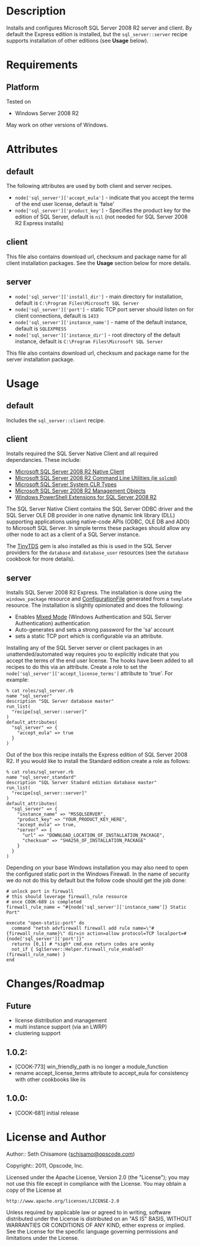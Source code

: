 Description
===========

Installs and configures Microsoft SQL Server 2008 R2 server and client.  By default the Express edition is installed, but the `sql_server::server` recipe supports installation of other editions (see __Usage__ below).

Requirements
============

Platform
--------

Tested on 

* Windows Server 2008 R2

May work on other versions of Windows.

Attributes
==========

default
-------

The following attributes are used by both client and server recipes.

* `node['sql_server']['accept_eula']` - indicate that you accept the terms of the end user license, default is 'false'
* `node['sql_server']['product_key']` - Specifies the product key for the edition of SQL Server, default is `nil` (not needed for SQL Server 2008 R2 Express installs)

client
------

This file also contains download url, checksum and package name for all client installation packages.  See the __Usage__ section below for more details.

server
------

* `node['sql_server']['install_dir']` - main directory for installation, default is `C:\Program Files\Microsoft SQL Server`
* `node['sql_server']['port']` - static TCP port server should listen on for client connections, default is `1433`
* `node['sql_server']['instance_name']` - name of the default instance, default is `SQLEXPRESS`
* `node['sql_server']['instance_dir']` - root directory of the default instance, default is `C:\Program Files\Microsoft SQL Server`

This file also contains download url, checksum and package name for the server installation package.

Usage
=====

default
-------

Includes the `sql_server::client` recipe.

client
------

Installs required the SQL Server Native Client and all required dependancies. These include:

* [Microsoft SQL Server 2008 R2 Native Client](http://www.microsoft.com/download/en/details.aspx?id=16978#SNAC)
* [Microsoft SQL Server 2008 R2 Command Line Utilities (ie `sqlcmd`)](http://www.microsoft.com/download/en/details.aspx?id=16978#SQLCMD)
* [Microsoft SQL Server System CLR Types](http://www.microsoft.com/download/en/details.aspx?id=16978#SQLSYSCLR)
* [Microsoft SQL Server 2008 R2 Management Objects](http://www.microsoft.com/download/en/details.aspx?id=16978#SMO)
* [Windows PowerShell Extensions for SQL Server 2008 R2](http://www.microsoft.com/download/en/details.aspx?id=16978#PowerShell)

The SQL Server Native Client contains the SQL Server ODBC driver and the SQL Server OLE DB provider in one native dynamic link library (DLL) supporting applications using native-code APIs (ODBC, OLE DB and ADO) to Microsoft SQL Server.  In simple terms these packages should allow any other node to act as a client of a SQL Server instance.

The [TinyTDS](https://github.com/rails-sqlserver/tiny_tds) gem is also installed as this is used in the SQL Server providers for the `database` and `database_user` resources (see the `database` cookbook for more details).

server
------

Installs SQL Server 2008 R2 Express.  The installation is done using the `windows_package` resource and [ConfigurationFile](http://msdn.microsoft.com/en-us/library/dd239405.aspx) generated from a `template` resource.  The installation is slightly opinionated and does the following:

* Enables [Mixed Mode](http://msdn.microsoft.com/en-us/library/aa905171\(v=sql.80\).aspx) (Windows Authentication and SQL Server Authentication) authentication
* Auto-generates and sets a strong password for the 'sa' account
* sets a static TCP port which is configurable via an attribute.

Installing any of the SQL Server server or client packages in an unattended/automated way requires you to explicitly indicate that you accept the terms of the end user license. The hooks have been added to all recipes to do this via an attribute.  Create a role to set the `node['sql_server']['accept_license_terms']` attribute to 'true'.  For example:

    % cat roles/sql_server.rb
    name "sql_server"
    description "SQL Server database master"
    run_list(
      "recipe[sql_server::server]"
    )
    default_attributes(
      "sql_server" => {
        "accept_eula" => true
      }
    )

Out of the box this recipe installs the Express edition of SQL Server 2008 R2.  If you would like to install the Standard edition create a role as follows:

    % cat roles/sql_server.rb
    name "sql_server_standard"
    description "SQL Server Stadard edition database master"
    run_list(
      "recipe[sql_server::server]"
    )
    default_attributes(
      "sql_server" => {
        "instance_name" => "MSSQLSERVER",
        "product_key" => "YOUR_PRODUCT_KEY_HERE",
        "accept_eula" => true,
        "server" => {
          "url" => "DOWNLOAD_LOCATION_OF_INSTALLATION_PACKAGE",
          "checksum" => "SHA256_OF_INSTALLATION_PACKAGE"
        }
      }
    )

Depending on your base Windows installation you may also need to open the configured static port in the Windows Firewall.  In the name of security we do not do this by default but the follow code should get the job done:

    # unlock port in firewall
    # this should leverage firewall_rule resource 
    # once COOK-689 is completed
    firewall_rule_name = "#{node['sql_server']['instance_name']} Static Port"

    execute "open-static-port" do
      command "netsh advfirewall firewall add rule name=\"#{firewall_rule_name}\" dir=in action=allow protocol=TCP localport=#{node['sql_server']['port']}"
      returns [0,1] # *sigh* cmd.exe return codes are wonky
      not_if { SqlServer::Helper.firewall_rule_enabled?(firewall_rule_name) }
    end

Changes/Roadmap
===============

## Future

* license distribution and management
* multi instance support (via an LWRP)
* clustering support

## 1.0.2:

* [COOK-773] win_friendly_path is no longer a module_function
* rename accept_license_terms attribute to accept_eula for consistency with other cookbooks like iis

## 1.0.0:

* [COOK-681] initial release

License and Author
==================

Author:: Seth Chisamore (<schisamo@opscode.com>)

Copyright:: 2011, Opscode, Inc.

Licensed under the Apache License, Version 2.0 (the "License");
you may not use this file except in compliance with the License.
You may obtain a copy of the License at

    http://www.apache.org/licenses/LICENSE-2.0

Unless required by applicable law or agreed to in writing, software
distributed under the License is distributed on an "AS IS" BASIS,
WITHOUT WARRANTIES OR CONDITIONS OF ANY KIND, either express or implied.
See the License for the specific language governing permissions and
limitations under the License.
